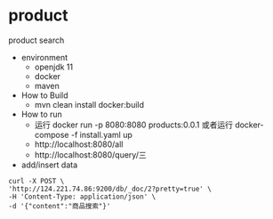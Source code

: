 # product

product search

* environment
  * openjdk 11
  * docker
  * maven
* How to Build
  * mvn clean install docker:build
* How to run
  * 运行 docker run -p 8080:8080 products:0.0.1 或者运行 docker-compose -f  install.yaml up
  * http://localhost:8080/all
  * http://localhost:8080/query/三
* add/insert data
```
curl -X POST \
'http://124.221.74.86:9200/db/_doc/2?pretty=true' \
-H 'Content-Type: application/json' \
-d '{"content":"商品搜索"}'
```
